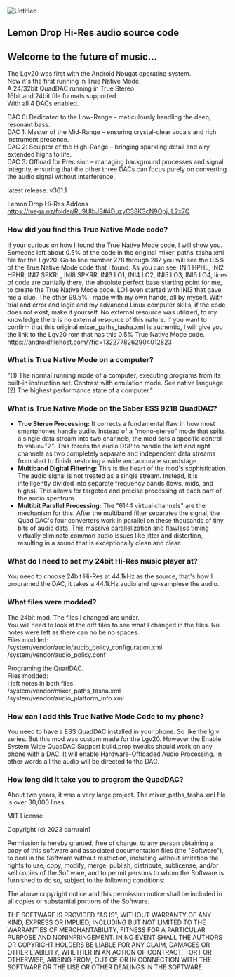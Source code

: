 ![Untitled](https://github.com/Darnrain1/Lemon-Drop-Hi-Res-audio-source-code/assets/170971862/270e5b01-fdbb-455f-84a4-b0ff12d4be0d)
## Lemon Drop Hi-Res audio source code

## Welcome to the future of music...<br>

The Lgv20 was first with the Android Nougat operating system.<br>
Now it's the first running in True Native Mode.<br>
A 24/32bit QuadDAC running in True Stereo.<br>
16bit and 24bit file formats supported.<br>
With all 4 DACs enabled.<br>

DAC 0: Dedicated to the Low-Range – meticulously handling the deep, resonant bass.<br>
DAC 1: Master of the Mid-Range – ensuring crystal-clear vocals and rich instrument presence.<br>
DAC 2: Sculptor of the High-Range – bringing sparkling detail and airy, extended highs to life.<br>
DAC 3: Offload for Precision – managing background processes and signal integrity, ensuring that the other three DACs can focus purely on converting the audio signal without interference.<br>

latest release: v361.1<br>

Lemon Drop Hi-Res Addons<br>
https://mega.nz/folder/Ru9UlbJS#4DuzyC38K3cN9OpjJL2x7Q<br>

### How did you find this True Native Mode code?
If your curious on how I found the True Native Mode code, I will show you. Someone left about 0.5% of the code in the original mixer_paths_tasha.xml file for the Lgv20. Go to line number 278 through 287 you will see the 0.5% of the True Native Mode code that I found. As you can see, INI1 HPHL, INI2 HPHR, INI7 SPKRL, INI8 SPKRR, INI3 LO1, INI4 LO2, INI5 LO3, INI6 LO4, lines of code are partially there, the absolute perfect base starting point for me, to create the True Native Mode code. LO1 even started with INI3 that gave me a clue. The other 99.5% I made with my own hands, all by myself. With trial and error and logic and my advanced Linux computer skills, if the code does not exist, make it yourself. No external resource was utilized, to my knowledge there is no  external resource of this nature. If you want to confirm that this original mixer_paths_tasha.xml is authentic, I will give you the link to the Lgv20 rom that has this 0.5% True Native Mode code.<br> https://androidfilehost.com/?fid=1322778262904012823

### What is True Native Mode on a computer?
"(1) The normal running mode of a computer, executing programs from its built-in instruction set. Contrast with emulation mode. See native language. (2) The highest performance state of a computer."<br>

### What is True Native Mode on the Saber ESS 9218 QuadDAC?
* **True Stereo Processing:** It corrects a fundamental flaw in how most smartphones handle audio. Instead of a "mono-stereo" mode that splits a single data stream into two channels, the mod sets a specific control to value="2". This forces the audio DSP to handle the left and right channels as two completely separate and independent data streams from start to finish, restoring a wide and accurate soundstage.<br>
* **Multiband Digital Filtering:** This is the heart of the mod's sophistication. The audio signal is not treated as a single stream. Instead, it is intelligently divided into separate frequency bands (lows, mids, and highs). This allows for targeted and precise processing of each part of the audio spectrum.<br>
* **Multibit Parallel Processing:** The "6144 virtual channels" are the mechanism for this. After the multiband filter separates the signal, the Quad DAC's four converters work in parallel on these thousands of tiny bits of audio data. This massive parallelization and flawless timing virtually eliminate common audio issues like jitter and distortion, resulting in a sound that is exceptionally clean and clear.<br>

### What do I need to set my 24bit Hi-Res music player at?
You need to choose 24bit Hi-Res at 44.1kHz as the source, that's how I programed the DAC, it takes a 44.1kHz audio and up-samplese the audio.<br>

### What files were modded?
The 24bit mod. The files I changed are under.<br>
You will need to look at the diff files to see what I changed in the files. No notes were left as there can no be no spaces.<br>
Files modded:<br>
/system/vendor/audio/audio_policy_configuration.xml<br>
/system/vendor/audio_policy.conf<br>

Programing the QuadDAC.<br>
Files modded:<br>
I left notes in both files.<br>
/system/vendor/mixer_paths_tasha.xml<br>
/system/vendor/audio_platform_info.xml<br>

### How can I add this True Native Mode Code to my phone?
You need to have a ESS QuadDAC installed in your phone. So like the lg v series. But this mod was custom made for the Lgv20. However the Enable System Wide QuadDAC Support build.prop tweaks should work on any phone with a DAC. It will enable Hardware-Offloaded Audio Processing. In other words all the audio will be directed to the DAC.<br>

### How long did it take you to program the QuadDAC?
About two years, it was a very large project. The mixer_paths_tasha.xml file is over 30,000 lines.<br>

MIT License<br>

Copyright (c) 2023 darnrain1<br>

Permission is hereby granted, free of charge, to any person obtaining a copy
of this software and associated documentation files (the "Software"), to deal
in the Software without restriction, including without limitation the rights
to use, copy, modify, merge, publish, distribute, sublicense, and/or sell
copies of the Software, and to permit persons to whom the Software is
furnished to do so, subject to the following conditions:<br>

The above copyright notice and this permission notice shall be included in all
copies or substantial portions of the Software.<br>

THE SOFTWARE IS PROVIDED "AS IS", WITHOUT WARRANTY OF ANY KIND, EXPRESS OR
IMPLIED, INCLUDING BUT NOT LIMITED TO THE WARRANTIES OF MERCHANTABILITY,
FITNESS FOR A PARTICULAR PURPOSE AND NONINFRINGEMENT. IN NO EVENT SHALL THE
AUTHORS OR COPYRIGHT HOLDERS BE LIABLE FOR ANY CLAIM, DAMAGES OR OTHER
LIABILITY, WHETHER IN AN ACTION OF CONTRACT, TORT OR OTHERWISE, ARISING FROM,
OUT OF OR IN CONNECTION WITH THE SOFTWARE OR THE USE OR OTHER DEALINGS IN THE
SOFTWARE.<br>
